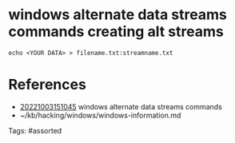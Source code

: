 # windows alternate data streams commands creating alt streams
```
echo <YOUR DATA> > filename.txt:streamname.txt
```

# References
- [20221003151045](/zet/20221003151045/README.md) windows alternate data streams commands
- ~/kb/hacking/windows/windows-information.md

Tags:
    #assorted
